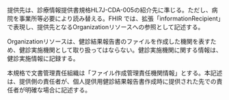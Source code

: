 提供先は、診療情報提供書規格HL7J-CDA-005の紹介先に準じる。ただし、病院を事業所等必要により読み替える。FHIR では、拡張「informationRecipient」で表現し、提供先となるOrganizationリソースへの参照として記述する。

Organizationリソースは、健診結果報告書のファイルを作成した機関を表すため、健診実施機関として取り扱ってはならない。健診実施機関に関する情報は、健診実施情報に記録する。

本規格で文書管理責任組織は「ファイル作成管理責任機関情報」とする。本記述は、提供側の責任者が、個人提供用健診結果報告書作成時に提供された先での責任者が明確な場合に記述する。
